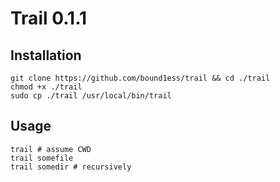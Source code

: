# Trail 0.1.1

## Installation

```shell
git clone https://github.com/bound1ess/trail && cd ./trail
chmod +x ./trail
sudo cp ./trail /usr/local/bin/trail
```

## Usage

```shell
trail # assume CWD
trail somefile
trail somedir # recursively
```
